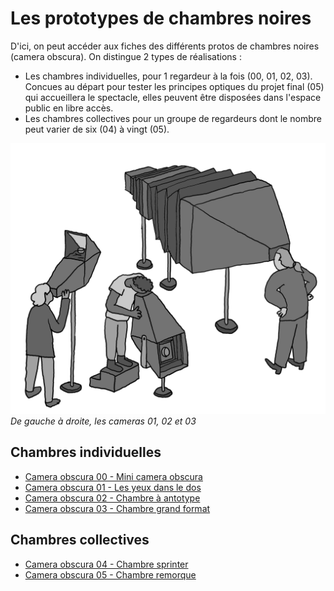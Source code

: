 # Les prototypes de chambres noires


D'ici, on peut accéder aux fiches des différents protos de chambres noires (camera obscura). On distingue 2 types de réalisations :
- Les chambres individuelles, pour 1 regardeur à la fois (00, 01, 02, 03). Concues au départ pour tester les principes optiques du projet final (05) qui accueillera le spectacle, elles peuvent être disposées dans l'espace public en libre accès.
- Les chambres collectives pour un groupe de regardeurs dont le nombre peut varier de six (04) à vingt (05).

![dessin de trois prototypes](../dessins/protos.png)
*De gauche à droite, les cameras 01, 02 et 03*

## Chambres individuelles

- [Camera obscura 00 - Mini camera obscura](camera00.md)
- [Camera obscura 01 - Les yeux dans le dos](camera01.md)
- [Camera obscura 02 - Chambre à antotype](camera02.md)
- [Camera obscura 03 - Chambre grand format](camera03.md)

## Chambres collectives

- [Camera obscura 04 - Chambre sprinter](camera04.md)
- [Camera obscura 05 - Chambre remorque](/remorque.md)


